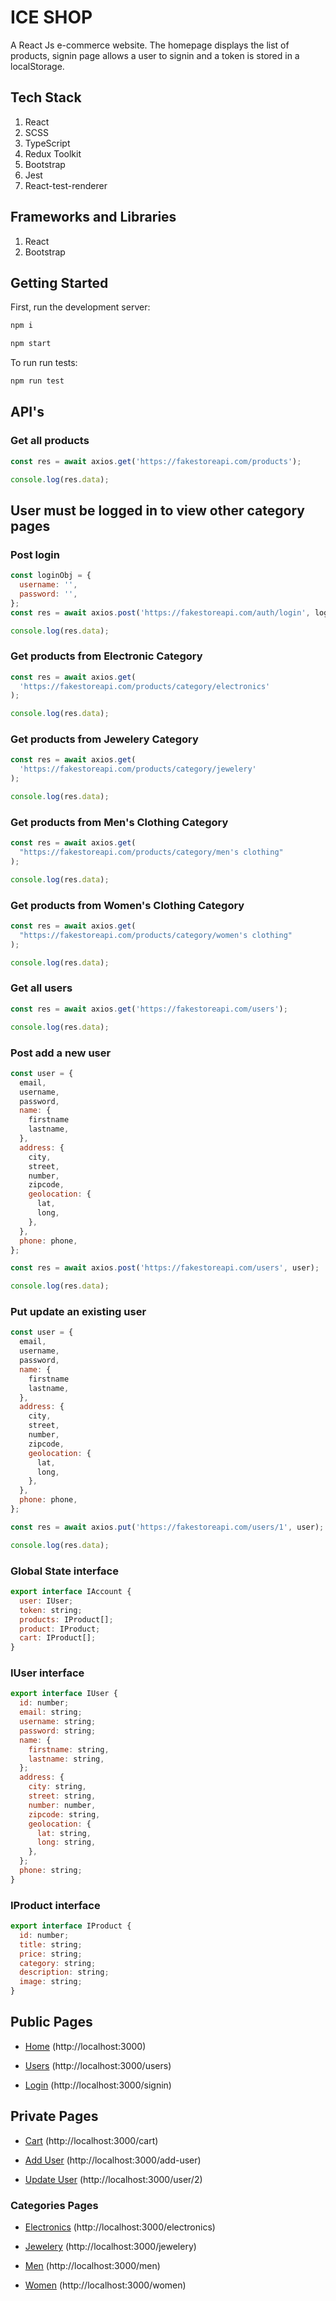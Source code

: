 # ICE SHOP

A React Js e-commerce website. The homepage displays the list of products, signin page allows a user to signin and a token is stored in a localStorage.

## Tech Stack

1. React
2. SCSS
3. TypeScript
4. Redux Toolkit
5. Bootstrap
6. Jest
7. React-test-renderer

## Frameworks and Libraries

1. React
2. Bootstrap

## Getting Started

First, run the development server:

```bash
npm i

npm start
```

To run run tests:

```bash
npm run test
```

## API's

### Get all products

```javascript
const res = await axios.get('https://fakestoreapi.com/products');

console.log(res.data);
```

## User must be logged in to view other category pages

### Post login

```javascript
const loginObj = {
  username: '',
  password: '',
};
const res = await axios.post('https://fakestoreapi.com/auth/login', loginObj);

console.log(res.data);
```

### Get products from Electronic Category

```javascript
const res = await axios.get(
  'https://fakestoreapi.com/products/category/electronics'
);

console.log(res.data);
```

### Get products from Jewelery Category

```javascript
const res = await axios.get(
  'https://fakestoreapi.com/products/category/jewelery'
);

console.log(res.data);
```

### Get products from Men's Clothing Category

```javascript
const res = await axios.get(
  "https://fakestoreapi.com/products/category/men's clothing"
);

console.log(res.data);
```

### Get products from Women's Clothing Category

```javascript
const res = await axios.get(
  "https://fakestoreapi.com/products/category/women's clothing"
);

console.log(res.data);
```

### Get all users

```javascript
const res = await axios.get('https://fakestoreapi.com/users');

console.log(res.data);
```

### Post add a new user

```javascript
const user = {
  email,
  username,
  password,
  name: {
    firstname
    lastname,
  },
  address: {
    city,
    street,
    number,
    zipcode,
    geolocation: {
      lat,
      long,
    },
  },
  phone: phone,
};

const res = await axios.post('https://fakestoreapi.com/users', user);

console.log(res.data);
```

### Put update an existing user

```javascript
const user = {
  email,
  username,
  password,
  name: {
    firstname
    lastname,
  },
  address: {
    city,
    street,
    number,
    zipcode,
    geolocation: {
      lat,
      long,
    },
  },
  phone: phone,
};

const res = await axios.put('https://fakestoreapi.com/users/1', user);

console.log(res.data);
```

### Global State interface

```javascript
export interface IAccount {
  user: IUser;
  token: string;
  products: IProduct[];
  product: IProduct;
  cart: IProduct[];
}
```

### IUser interface

```javascript
export interface IUser {
  id: number;
  email: string;
  username: string;
  password: string;
  name: {
    firstname: string,
    lastname: string,
  };
  address: {
    city: string,
    street: string,
    number: number,
    zipcode: string,
    geolocation: {
      lat: string,
      long: string,
    },
  };
  phone: string;
}
```

### IProduct interface

```javascript
export interface IProduct {
  id: number;
  title: string;
  price: string;
  category: string;
  description: string;
  image: string;
}
```

## Public Pages

- [Home](https://ice-shop.vercel.app/) (http://localhost:3000)

- [Users](https://ice-shop.vercel.app/users) (http://localhost:3000/users)

- [Login](https://ice-shop.vercel.app/signin) (http://localhost:3000/signin)

## Private Pages

- [Cart](https://ice-shop.vercel.app/cart) (http://localhost:3000/cart)

- [Add User](https://ice-shop.vercel.app/add-user) (http://localhost:3000/add-user)

- [Update User](https://ice-shop.vercel.app/user/2) (http://localhost:3000/user/2)

### Categories Pages

- [Electronics](https://ice-shop.vercel.app/electronics) (http://localhost:3000/electronics)

- [Jewelery](https://ice-shop.vercel.app/jewelery) (http://localhost:3000/jewelery)

- [Men](https://ice-shop.vercel.app/men) (http://localhost:3000/men)

- [Women](https://ice-shop.vercel.app/women) (http://localhost:3000/women)
